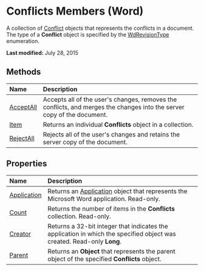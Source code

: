 
# Conflicts Members (Word)
 A collection of [Conflict](e9fe0318-d3e3-7589-0c15-64210ac5b709.md) objects that represents the conflicts in a document. The type of a **Conflict** object is specified by the [WdRevisionType](da4bf509-04f1-f220-ae77-c3bb575dd5d8.md) enumeration.

 **Last modified:** July 28, 2015


## Methods



|**Name**|**Description**|
|:-----|:-----|
| [AcceptAll](8ccb2b0c-77ca-ff27-1e8d-5c1d504d8821.md)|Accepts all of the user's changes, removes the conflicts, and merges the changes into the server copy of the document.|
| [Item](e7699ae9-8c50-8e51-cafb-12bb7891d572.md)|Returns an individual  **Conflicts** object in a collection.|
| [RejectAll](bd3779d6-8cba-9cf8-d8ec-a9952e3918ad.md)|Rejects all of the user's changes and retains the server copy of the document.|

## Properties



|**Name**|**Description**|
|:-----|:-----|
| [Application](a0b66119-5003-9dc1-b6ee-dc9c2c0722f0.md)|Returns an  [Application](d1cf6f8f-4e88-bf01-93b4-90a83f79cb44.md) object that represents the Microsoft Word application. Read-only.|
| [Count](7a9488a5-d29c-16af-cab0-cbc2fe7fba96.md)|Returns the number of items in the  **Conflicts** collection. Read-only.|
| [Creator](3ab99673-5955-afa0-f444-e376ae9b8cda.md)|Returns a 32-bit integer that indicates the application in which the specified object was created. Read-only  **Long**.|
| [Parent](2dcd1a80-4dbc-331d-7988-004e791d9a6c.md)|Returns an  **Object** that represents the parent object of the specified **Conflicts** object.|
